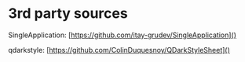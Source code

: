 # 3rd party sources

SingleApplication: [https://github.com/itay-grudev/SingleApplication]()

qdarkstyle: [https://github.com/ColinDuquesnoy/QDarkStyleSheet]()
